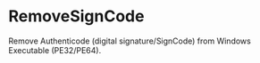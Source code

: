 RemoveSignCode
==============
Remove Authenticode (digital signature/SignCode) from Windows Executable (PE32/PE64).
